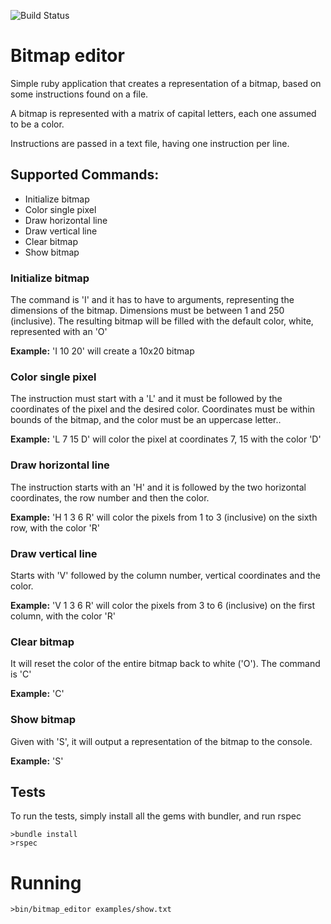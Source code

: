 ![Build Status](https://travis-ci.org/alterenzo/bitmap_editor.svg?branch=master)

# Bitmap editor

Simple ruby application that creates a representation of a bitmap, based on some
instructions found on a file.

A bitmap is represented with a matrix of capital letters, each one assumed to be a color.

Instructions are passed in a text file, having one instruction per line.

## Supported Commands:

* Initialize bitmap
* Color single pixel
* Draw horizontal line
* Draw vertical line
* Clear bitmap
* Show bitmap

### Initialize bitmap

The command is 'I' and it has to have to arguments, representing the dimensions of the bitmap.
Dimensions must be between 1 and 250 (inclusive). The resulting bitmap will be filled with the default color, white, represented with an 'O'

__Example:__ 'I 10 20' will create a 10x20 bitmap

### Color single pixel

The instruction must start with a 'L' and it must be followed by the coordinates of the pixel and the desired color.
Coordinates must be within bounds of the bitmap, and the color must be an uppercase letter..

__Example:__ 'L 7 15 D' will color the pixel at coordinates 7, 15 with the color 'D'

### Draw horizontal line

The instruction starts with an 'H' and it is followed by the two horizontal coordinates, the row number and then the color.

__Example:__ 'H 1 3 6 R' will color the pixels from 1 to 3 (inclusive) on the sixth row, with the color 'R'

### Draw vertical line

Starts with 'V' followed by the column number, vertical coordinates and the color.

__Example:__ 'V 1 3 6 R' will color the pixels from 3 to 6 (inclusive) on the first column, with the color 'R'

### Clear bitmap

It will reset the color of the entire bitmap back to white ('O'). The command is 'C'

__Example:__ 'C'

### Show bitmap

Given with 'S', it will output a representation of the bitmap to the console.

__Example:__ 'S'

## Tests

To run the tests, simply install all the gems with bundler, and run rspec

```
>bundle install
>rspec
```

# Running

`>bin/bitmap_editor examples/show.txt`
